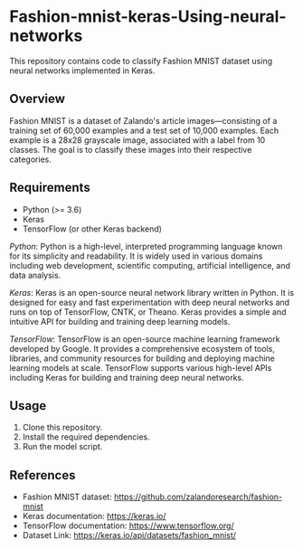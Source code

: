 # Fashion-mnist-keras-Using-neural-networks

This repository contains code to classify Fashion MNIST dataset using neural networks implemented in Keras.

## Overview
Fashion MNIST is a dataset of Zalando's article images—consisting of a training set of 60,000 examples and a test set of 10,000 examples. Each example is a 28x28 grayscale image, associated with a label from 10 classes. The goal is to classify these images into their respective categories.

## Requirements
- Python (>= 3.6)
- Keras
- TensorFlow (or other Keras backend)

*Python*: Python is a high-level, interpreted programming language known for its simplicity and readability. It is widely used in various domains including web development, scientific computing, artificial intelligence, and data analysis.

*Keras*: Keras is an open-source neural network library written in Python. It is designed for easy and fast experimentation with deep neural networks and runs on top of TensorFlow, CNTK, or Theano. Keras provides a simple and intuitive API for building and training deep learning models.

*TensorFlow*: TensorFlow is an open-source machine learning framework developed by Google. It provides a comprehensive ecosystem of tools, libraries, and community resources for building and deploying machine learning models at scale. TensorFlow supports various high-level APIs including Keras for building and training deep neural networks.

## Usage
1. Clone this repository.
2. Install the required dependencies.
3. Run the model script.

## References
- Fashion MNIST dataset: https://github.com/zalandoresearch/fashion-mnist
- Keras documentation: https://keras.io/
- TensorFlow documentation: https://www.tensorflow.org/
- Dataset Link: https://keras.io/api/datasets/fashion_mnist/

